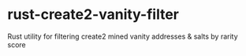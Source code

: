 # rust-create2-vanity-filter
Rust utility for filtering create2 mined vanity addresses &amp; salts by rarity score
